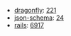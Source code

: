 * [dragonfly](https://github.com/markevans/dragonfly): [221](https://github.com/markevans/dragonfly/issues/221)
* [json-schema](https://github.com/hoxworth/json-schema): [24](https://github.com/hoxworth/json-schema/issues/24)
* [rails](http://rubyonrails.org/): [6917](https://github.com/rails/rails/pull/6917)